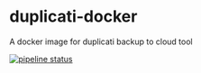 # duplicati-docker
A docker image for duplicati backup to cloud tool

[![pipeline status](https://git.jordanclark.us/devops/duplicati-docker/badges/master/pipeline.svg)](https://git.jordanclark.us/devops/duplicati-docker/commits/master)
